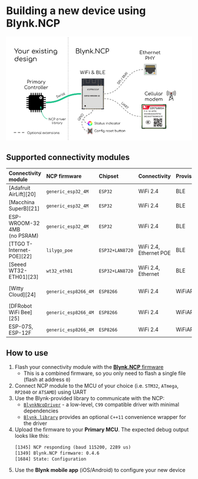# Building a new device using Blynk.NCP

![Blynk.NCP connection](BlynkNCP.png)

## Supported connectivity modules

Connectivity module              | NCP firmware         | Chipset         | Connectivity | Provisioning | Interaction
:--                              | :---                 | :---            | ---          | ---          | ---
[Adafruit AirLift][20]           | `generic_esp32_4M`   | `ESP32`         | WiFi 2.4     | BLE          | RGB LED
[Macchina SuperB][21]            | `generic_esp32_4M`   | `ESP32`         | WiFi 2.4     | BLE          | Green LED
ESP-WROOM-32 4MB<br>(no PSRAM)   | `generic_esp32_4M`   | `ESP32`         | WiFi 2.4     | BLE          |
[TTGO T-Internet-POE][22]        | `lilygo_poe`         | `ESP32+LAN8720` | WiFi 2.4, Ethernet POE | BLE    |
[Seeed WT32-ETH01][23]           | `wt32_eth01`         | `ESP32+LAN8720` | WiFi 2.4, Ethernet     | BLE    |
[Witty Cloud][24]                | `generic_esp8266_4M` | `ESP8266`       | WiFi 2.4     | WiFiAP       | RGB LED, User Button
[DFRobot WiFi Bee][25]           | `generic_esp8266_4M` | `ESP8266`       | WiFi 2.4     | WiFiAP       | User Button
ESP-07S, ESP-12F                 | `generic_esp8266_4M` | `ESP8266`       | WiFi 2.4     | WiFiAP       |


## How to use

1. Flash your connectivity module with the [**Blynk.NCP** firmware](https://github.com/blynkkk/BlynkNcpDriver/releases/latest)
   - This is a combined firmware, so you only need to flash a single file (flash at address `0`)
2. Connect NCP module to the MCU of your choice (i.e. `STM32`, `ATmega`, `RP2040` or `ATSAMD`) using UART
3. Use the Blynk-provided library to communicate with the NCP:
   - [`BlynkNcpDriver`](https://github.com/blynkkk/BlynkNcpDriver) - a low-level, `C99` compatible driver with minimal dependencies
   - [`Blynk library`](https://github.com/blynkkk/blynk-library) provides an optional `C++11` convenience wrapper for the driver
4. Upload the firmware to your **Primary MCU**. The expected debug output looks like this:
    ```
    [1345] NCP responding (baud 115200, 2289 us)
    [1349] Blynk.NCP firmware: 0.4.6
    [1684] State: Configuration
    ```
5. Use the **Blynk mobile app** (iOS/Android) to configure your new device
